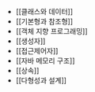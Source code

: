 ---
---

- [[클래스와 데이터]]
- [[기본형과 참조형]]
- [[객체 지향 프로그래밍]]
- [[생성자]]
- [[접근제어자]]
- [[자바 메모리 구조]]
- [[상속]]
- [[다형성과 설계]]
